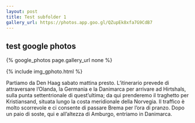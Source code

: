 ```yaml
---
layout: post
title: Test subfolder 1
gallery_url: https://photos.app.goo.gl/QZupEk8xfa7G9CdB7
---
```


## test google photos

{% google_photos page.gallery_url none %}

{% include img_gphoto.html %}

Partiamo da Den Haag sabato mattina presto. L’itinerario prevede di attraversare l’Olanda, la Germania e la Danimarca per arrivare ad Hirtshals, sulla punta settentrionale di quest’ultima; da qui prenderemo il traghetto per Kristiansand, situata lungo la costa meridionale della Norvegia. Il traffico è molto scorrevole e ci consente di passare Brema per l’ora di pranzo. Dopo un paio di soste, qui e all’altezza di Amburgo, entriamo in Danimarca.
